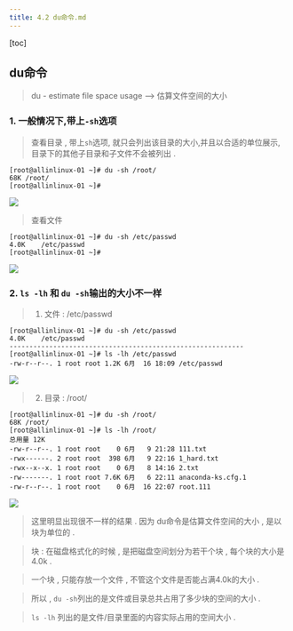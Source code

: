 ```yaml
---
title: 4.2 du命令.md
---
```


[toc]

## du命令

>  du - estimate file space usage --> 估算文件空间的大小


### 1. 一般情况下,带上`-sh`选项

> 查看目录 , 带上`sh`选项, 就只会列出该目录的大小,并且以合适的单位展示, 目录下的其他子目录和子文件不会被列出 . 

```
[root@allinlinux-01 ~]# du -sh /root/
68K	/root/
[root@allinlinux-01 ~]# 
```

![](http://oqjg6c4c1.bkt.clouddn.com/201706171800_152.png)

> 查看文件

```
[root@allinlinux-01 ~]# du -sh /etc/passwd
4.0K	/etc/passwd
[root@allinlinux-01 ~]# 
```

![](http://oqjg6c4c1.bkt.clouddn.com/201706171802_339.png)


### 2. `ls -lh` 和 `du -sh`输出的大小不一样

> 1. 文件 : /etc/passwd

```
[root@allinlinux-01 ~]# du -sh /etc/passwd
4.0K	/etc/passwd
-----------------------------------------------------------
[root@allinlinux-01 ~]# ls -lh /etc/passwd
-rw-r--r--. 1 root root 1.2K 6月  16 18:09 /etc/passwd
```

![](http://oqjg6c4c1.bkt.clouddn.com/201706171816_247.png)

> 2. 目录 : /root/

```
[root@allinlinux-01 ~]# du -sh /root/
68K	/root/
[root@allinlinux-01 ~]# ls -lh /root/
总用量 12K
-rw-r--r--. 1 root root    0 6月   9 21:28 111.txt
-rwx------. 2 root root  398 6月   9 22:16 1_hard.txt
-rwx--x--x. 1 root root    0 6月   8 14:16 2.txt
-rw-------. 1 root root 7.6K 6月   6 22:11 anaconda-ks.cfg.1
-rw-r--r--. 1 root root    0 6月  16 22:07 root.111
```

![](http://oqjg6c4c1.bkt.clouddn.com/201706171818_939.png)

> 这里明显出现很不一样的结果 . 因为 du命令是估算文件空间的大小 , 是以块为单位的 .

> 块 : 在磁盘格式化的时候 , 是把磁盘空间划分为若干个块 , 每个块的大小是4.0k . 

> 一个块 , 只能存放一个文件 , 不管这个文件是否能占满4.0k的大小 . 

> 所以 , `du -sh`列出的是文件或目录总共占用了多少块的空间的大小 . 

> `ls -lh` 列出的是文件/目录里面的内容实际占用的空间大小 . 




